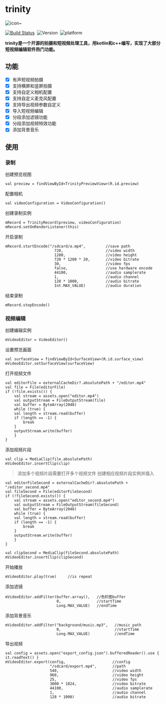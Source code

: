# trinity
![icon~](https://github.com/wlanjie/trinity/raw/feature/add_README.md/trinity@2x.png)

[![Build Status](https://travis-ci.org/LaiFengiOS/LFLiveKit.svg)](https://travis-ci.org/LaiFengiOS/LFLiveKit)&nbsp;
![Version](https://img.shields.io/badge/version-v1.0-blue.svg)&nbsp;
![platform](https://img.shields.io/badge/platform-Android-orange.svg)&nbsp;
<!-- [![License MIT](https://img.shields.io/badge/license-MIT-green.svg?style=flat)](https://raw.githubusercontent.com/chenliming777/LFLiveKit/master/LICENSE)&nbsp;
[![CocoaPods](http://img.shields.io/cocoapods/v/LFLiveKit.svg?style=flat)](http://cocoapods.org/?q=LFLiveKit)&nbsp; -->


**trinity是一个开源的拍摄和短视频处理工具，用kotlin和c++编写，实现了大部分短视频编辑软件热门功能。**

## 功能
- [x] 	有声短视频拍摄
- [x] 	支持横屏和竖屏拍摄
- [x] 	支持自定义相机配置
- [x] 	支持自定义麦克风配置
- [x] 	支持导出视频参数自定义
- [x] 	导入短视频编辑
- [x] 	分段添加滤镜功能
- [x] 	分段添加视频特效功能
- [x] 	添加背景音乐

## 使用

### 录制

创建预览视图

```
val preview = findViewById<TrinityPreviewView>(R.id.preview)
```

配置相机

```
val videoConfiguration = VideoConfiguration()
```

创建录制实例

```
mRecord = TrinityRecord(preview, videoConfiguration)
mRecord.setOnRenderListener(this)
```

开启录制

```
mRecord.startEncode("/sdcard/a.mp4",         //save path
                      720,                   //video width
                      1280,                  //video height
                      720 * 1280 * 20,       //video bitrate
                      30,                    //video fps
                      false,                 //use hardware encode
                      44100,                 //audio samplerate
                      1,                     //audio channel
                      128 * 1000,            //audio bitrate
                      Int.MAX_VALUE)         //audio duration
```

结束录制

```
mRecord.stopEncode()
```

### 视频编辑

创建编辑实例

```
mVideoEditor = VideoEditor()
```

设置预览画面

```
val surfaceView = findViewById<SurfaceView>(R.id.surface_view)
mVideoEditor.setSurfaceView(surfaceView)
```

打开视频文件

```
val editorFile = externalCacheDir?.absolutePath + "/editor.mp4"
val file = File(editorFile)
if (!file.exists()) {
    val stream = assets.open("editor.mp4")
    val outputStream = FileOutputStream(file)
    val buffer = ByteArray(2048)
    while (true) {
    val length = stream.read(buffer)
    if (length == -1) {
        break
    }
    outputStream.write(buffer)
    }
}
```

添加视频片段

```
val clip = MediaClip(file.absolutePath)
mVideoEditor.insertClip(clip)
```

> 添加多个视频片段需要打开多个视频文件 创建相应视频片段实例并插入

```
val editorFileSecond = externalCacheDir?.absolutePath + "/editor_second.mp4"
val fileSecond = File(editorFileSecond)
if (!fileSecond.exists()) {
    val stream = assets.open("editor_second.mp4")
    val outputStream = FileOutputStream(fileSecond)
    val buffer = ByteArray(2048)
    while (true) {
    val length = stream.read(buffer)
    if (length == -1) {
        break
    }
    outputStream.write(buffer)
    }
}

val clipSecond = MediaClip(fileSecond.absolutePath)
mVideoEditor.insertClip(clipSecond)
```

开始播放

```
mVideoEditor.play(true)     //is repeat
```

添加滤镜

```
mVideoEditor.addFilter(buffer.array(),   //色阶图buffer
                       0,                //startTime
                       Long.MAX_VALUE)   //endTime
```

添加背景音乐

```
mVideoEditor.addFilter("background/music.mp3",   //music path
                       0,                        //startTime
                       Long.MAX_VALUE)           //endTime
```

导出视频

```
val config = assets.open("export_config.json").bufferedReader().use { it.readText() }
mVideoEditor.export(config,                     //config
                    "/sdcard/export.mp4",       //path
                    540,                        //video width
                    960,                        //video height
                    25,                         //video fps
                    3000 * 1024,                //video bitrate
                    44100,                      //audio samplerate
                    1,                          //audio channel
                    128 * 1000)                 //audio bitrate
```
































